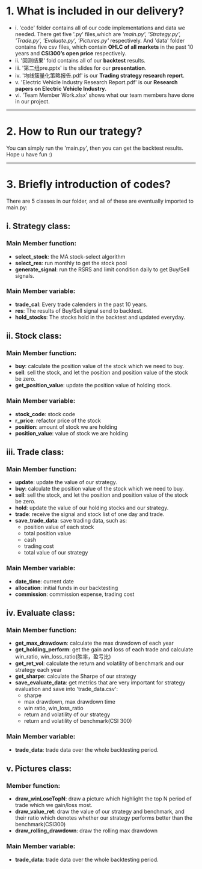 

# 1. What is included in our delivery?
- i. 'code' folder contains all of our code implementations and data we needed. There get five '.py' files,which are *'main.py', 'Strategy.py', 'Trade.py', 'Evaluate.py', 'Pictures.py'* respectively. And 'data' folder contains five csv files, which contain **OHLC of all markets** in the past 10 years and **CSI300’s open price** respectively.
- ii. '回测结果' fold contains all of our **backtest** results.
- iii. '第二组pre.pptx' is the slides for our **presentation**.
- iv. '均线簇量化策略报告.pdf' is our **Trading strategy research report**.
- v. 'Electric Vehicle Industry Research Report.pdf' is our **Research papers on Electric Vehicle Industry**.
- vi. 'Team Member Work.xlsx' shows what our team members have done in our project.

-------------------------------------------------------------------

# 2. How to Run our trategy?
You can simply run the 'main.py', then you can get the backtest results.
Hope u have fun :)

-------------------------------------------------------------------

# 3. Briefly introduction of codes?
There are 5 classes in our folder, and all of these are eventually imported to main.py:
## i. Strategy class: 
### Main Member function: 
  - **select_stock**: the MA stock-select algorithm 
  - **select_res**: run monthly to get the stock pool
  - **generate_signal**: run the RSRS and limit condition daily to get Buy/Sell signals.
  
### Main Member variable:
  - **trade_cal**: Every trade calenders in the past 10 years.
  - **res**: The results of Buy/Sell signal send to backtest.
  - **hold_stocks**: The stocks hold in the backtest and updated everyday.

## ii. Stock class:
### Main Member function:
  - **buy**: calculate the position value of the stock which we need to buy.
  - **sell**: sell the stock, and let the position and position value of the stock be zero.
  - **get_position_value**: update the position value of holding stock.

### Main Member variable:
  - **stock_code**: stock code
  - **r_price**: refactor price of the stock
  - **position**: amount of stock we are holding
  - **position_value**: value of stock we are holding

## iii. Trade class:
### Main Member function: 
  - **update**: update the value of our strategy.
  - **buy**: calculate the position value of the stock which we need to buy.
  - **sell**: sell the stock, and let the position and position value of the stock be zero.
  - **hold**: update the value of our holding stocks and our strategy.
  - **trade**: receive the signal and stock list of one day and trade.
  - **save_trade_data**: save trading data, such as:
    - position value of each stock
    - total position value
    - cash
    - trading cost
    - total value of our strategy

### Main Member variable:
  - **date_time**: current date
  - **allocation**: initial funds in our backtesting
  - **commission**: commission expense, trading cost
        
## iv. Evaluate class:
### Main Member function: 
  - **get_max_drawdown**: calculate the max drawdown of each year
  - **get_holding_perform**: get the gain and loss of each trade and calculate win_ratio, win_loss_ratio(胜率，盈亏比)
  - **get_ret_vol**: calculate the return and volatility of benchmark and our strategy each year
  - **get_sharpe**: calculate the Sharpe of our strategy 
  - **save_evaluate_data**: get metrics that are very important for strategy evaluation and save into 'trade_data.csv':
    - sharpe
    - max drawdown, max drawdown time
    - win ratio, win_loss_ratio
    - return and volatility of our strategy
    - return and volatility of benchmark(CSI 300)

### Main Member variable:
  - **trade_data**: trade data over the whole backtesting period.

## v. Pictures class:
### Member function: 
  - **draw_winLoseTopN**: draw a picture which highlight the top N period of trade which we gain/loss most.
  - **draw_value_ret**: draw the value of our strategy and benchmark, and their ratio which denotes whether our strategy performs better than the benchmark(CSI300) 
  - **draw_rolling_drawdown**: draw the rolling max drawdown
### Main Member variable:
  - **trade_data**: trade data over the whole backtesting period.

